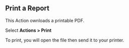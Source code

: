 ## Print a Report

This Action ownloads a printable PDF. 

Select **Actions > Print**

To print, you will open the file then send it to your printer.

